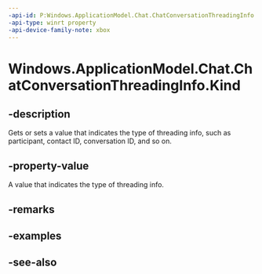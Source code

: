 ```yaml
---
-api-id: P:Windows.ApplicationModel.Chat.ChatConversationThreadingInfo.Kind
-api-type: winrt property
-api-device-family-note: xbox
---
```


<!-- Property syntax
public Windows.ApplicationModel.Chat.ChatConversationThreadingKind Kind { get;  set; }
-->

# Windows.ApplicationModel.Chat.ChatConversationThreadingInfo.Kind

## -description
Gets or sets a value that indicates the type of threading info, such as participant, contact ID, conversation ID, and so on.

## -property-value
A value that indicates the type of threading info.

## -remarks

## -examples

## -see-also
